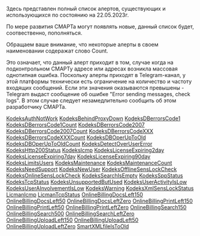 Здесь представлен полный список алертов, существующих и использующихся по состоянию на 22.05.2023г.

По мере развития СМАРТа могут появлять новые, данный список будет, соотвественно, пополняться.

Обращаем ваше внимание, что некоторые алерты в своем наименовании содеражат слово Count. 

Это означает, что данный алерт приходит в том, случае когда на подконтрольном СМАРТу адресе или адресах возникла массовая однотипная ошибка.
Поскольку алерты приходят в Telegram-канал, у этой платформы технически есть ограничение на количество и частоту входящих сообщений.
Если эти значения оказываются превышены - Telegram выдаст сообщение об ошибке "Error sending messages, check logs".
В этом случае следует незамедлительно сообщить об этом разработчику СМАРТа.


[KodeksAuthNotWork](http://smart.uniclass.ru/docs/errors/KodeksAuthNotWork)
[KodeksBehindProxyDown](http://smart.uniclass.ru/docs/errors/KodeksBehindProxyDown)
[KodeksDBerrorsCode1](http://smart.uniclass.ru/docs/errors/KodeksDBerrorsCode1)
[KodeksDBerrorsCode1Count](http://smart.uniclass.ru/docs/errors/KodeksDBerrorsCode1Count)
[KodeksDBerrorsCode2007](http://smart.uniclass.ru/docs/errors/KodeksDBerrorsCode2007)
[KodeksDBerrorsCode2007Count](http://smart.uniclass.ru/docs/errors/KodeksDBerrorsCode2007Count)
[KodeksDBerrorsCodeXXX](http://smart.uniclass.ru/docs/errors/KodeksDBerrorsCodeXXX)
[KodeksDBerrorsCodeXXXCount](http://smart.uniclass.ru/docs/errors/KodeksDBerrorsCodeXXXCount)
[KodeksDBOperUpToOld](http://smart.uniclass.ru/docs/errors/KodeksDBOperUpToOld)
[KodeksDBOperUpToOldCount](http://smart.uniclass.ru/docs/errors/KodeksDBOperUpToOldCount)
[KodeksDetectOverUserError](http://smart.uniclass.ru/docs/errors/KodeksDetectOverUserError)
[KodeksHttp200Status](http://smart.uniclass.ru/docs/errors/KodeksHttp200Status)
[KodeksIcmp](http://smart.uniclass.ru/docs/errors/KodeksIcmp)
[KodeksLicenseExpiring2day](http://smart.uniclass.ru/docs/errors/KodeksLicenseExpiring2day)
[KodeksLicenseExpiring7day](http://smart.uniclass.ru/docs/errors/KodeksLicenseExpiring7day)
[KodeksLicenseExpiring90day](http://smart.uniclass.ru/docs/errors/KodeksLicenseExpiring90day)
[KodeksLimitsUsers](http://smart.uniclass.ru/docs/errors/KodeksLimitsUsers)
[KodeksMaintenance](http://smart.uniclass.ru/docs/errors/KodeksMaintenance)
[KodeksMaintenanceCount](http://smart.uniclass.ru/docs/errors/KodeksMaintenanceCount)
[KodeksNeedSupport](http://smart.uniclass.ru/docs/errors/KodeksNeedSupport)
[KodeksNewUser](http://smart.uniclass.ru/docs/errors/KodeksNewUser)
[KodeksOfflineSensLockCheck](http://smart.uniclass.ru/docs/errors/KodeksOfflineSensLockCheck)
[KodeksOnlineSensLockCheck](http://smart.uniclass.ru/docs/errors/KodeksOnlineSensLockCheck)
[KodeksSearchIsEmpty](http://smart.uniclass.ru/docs/errors/KodeksSearchIsEmpty)
[KodeksSppStatus](http://smart.uniclass.ru/docs/errors/KodeksSppStatus)
[KodeksTcpStatus](http://smart.uniclass.ru/docs/errors/KodeksTcpStatus)
[KodeksUnsupportedButUsed](http://smart.uniclass.ru/docs/errors/KodeksUnsupportedButUsed)
[KodeksUserActivityIsLow](http://smart.uniclass.ru/docs/errors/KodeksUserActivityIsLow)
[KodeksUserAInvolvementIsLow](http://smart.uniclass.ru/docs/errors/KodeksUserAInvolvementIsLow)
[KodeksWarning](http://smart.uniclass.ru/docs/errors/KodeksWarning)
[KodeksXmlSensLockStatus](http://smart.uniclass.ru/docs/errors/KodeksXmlSensLockStatus)
[LicmanIcmp](http://smart.uniclass.ru/docs/errors/LicmanIcmp)
[LicmanTcpStatus](http://smart.uniclass.ru/docs/errors/LicmanTcpStatus)
[OnlineBillingDocsLeft150](http://smart.uniclass.ru/docs/errors/OnlineBillingDocsLeft150)
[OnlineBillingDocsLeft50](http://smart.uniclass.ru/docs/errors/OnlineBillingDocsLeft50)
[OnlineBillingDocsLeftZero](http://smart.uniclass.ru/docs/errors/OnlineBillingDocsLeftZero)
[OnlineBillingPrintLeft150](http://smart.uniclass.ru/docs/errors/OnlineBillingPrintLeft150)
[OnlineBillingPrintLeft50](http://smart.uniclass.ru/docs/errors/OnlineBillingPrintLeft50)
[OnlineBillingPrintLeftZero](http://smart.uniclass.ru/docs/errors/OnlineBillingPrintLeftZero)
[OnlineBillingSearch150](http://smart.uniclass.ru/docs/errors/OnlineBillingSearch150)
[OnlineBillingSearch500](http://smart.uniclass.ru/docs/errors/OnlineBillingSearch500)
[OnlineBillingSearchLeftZero](http://smart.uniclass.ru/docs/errors/OnlineBillingSearchLeftZero)
[OnlineBillingUploadLeft150](http://smart.uniclass.ru/docs/errors/OnlineBillingUploadLeft150)
[OnlineBillingUploadLeft50](http://smart.uniclass.ru/docs/errors/OnlineBillingUploadLeft50)
[OnlineBillingUploadLeftZero](http://smart.uniclass.ru/docs/errors/OnlineBillingUploadLeftZero)
[SmartXMLfileIsToOld](http://smart.uniclass.ru/docs/errors/SmartXMLfileIsToOld)
